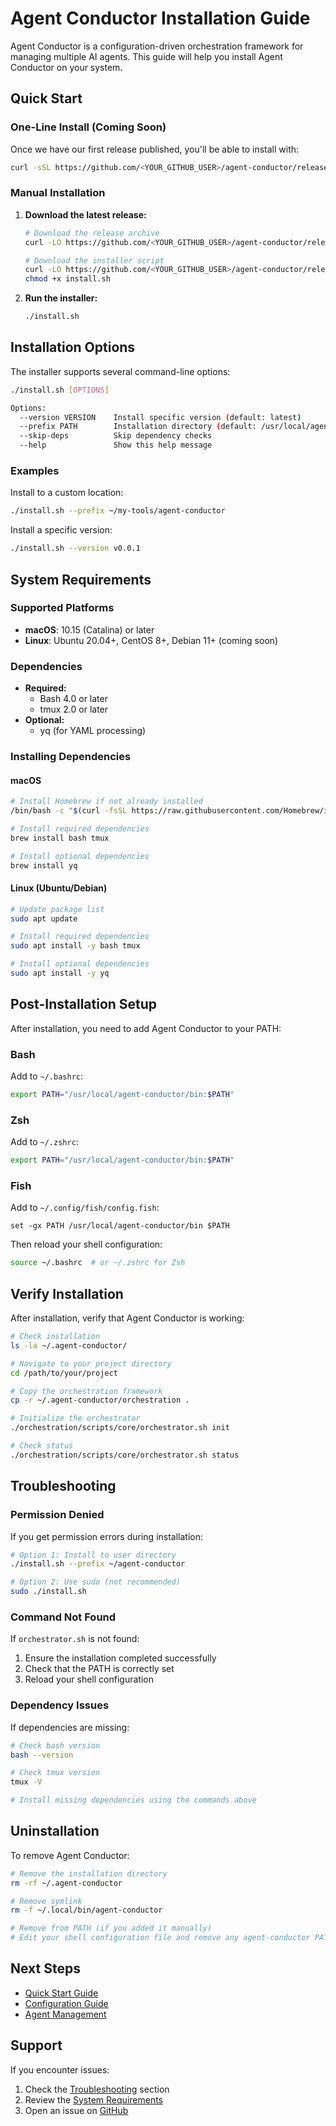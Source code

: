 # Agent Conductor Installation Guide

Agent Conductor is a configuration-driven orchestration framework for managing multiple AI agents. This guide will help you install Agent Conductor on your system.

## Quick Start

### One-Line Install (Coming Soon)

Once we have our first release published, you'll be able to install with:

```bash
curl -sSL https://github.com/<YOUR_GITHUB_USER>/agent-conductor/releases/latest/download/install.sh | bash
```

### Manual Installation

1. **Download the latest release:**
   ```bash
   # Download the release archive
   curl -LO https://github.com/<YOUR_GITHUB_USER>/agent-conductor/releases/download/v0.0.1/agent-conductor-v0.0.1.tar.gz
   
   # Download the installer script
   curl -LO https://github.com/<YOUR_GITHUB_USER>/agent-conductor/releases/download/v0.0.1/install.sh
   chmod +x install.sh
   ```

2. **Run the installer:**
   ```bash
   ./install.sh
   ```

## Installation Options

The installer supports several command-line options:

```bash
./install.sh [OPTIONS]

Options:
  --version VERSION    Install specific version (default: latest)
  --prefix PATH        Installation directory (default: /usr/local/agent-conductor)
  --skip-deps          Skip dependency checks
  --help               Show this help message
```

### Examples

Install to a custom location:
```bash
./install.sh --prefix ~/my-tools/agent-conductor
```

Install a specific version:
```bash
./install.sh --version v0.0.1
```

## System Requirements

### Supported Platforms
- **macOS**: 10.15 (Catalina) or later
- **Linux**: Ubuntu 20.04+, CentOS 8+, Debian 11+ (coming soon)

### Dependencies
- **Required:**
  - Bash 4.0 or later
  - tmux 2.0 or later
- **Optional:**
  - yq (for YAML processing)

### Installing Dependencies

#### macOS
```bash
# Install Homebrew if not already installed
/bin/bash -c "$(curl -fsSL https://raw.githubusercontent.com/Homebrew/install/HEAD/install.sh)"

# Install required dependencies
brew install bash tmux

# Install optional dependencies
brew install yq
```

#### Linux (Ubuntu/Debian)
```bash
# Update package list
sudo apt update

# Install required dependencies
sudo apt install -y bash tmux

# Install optional dependencies
sudo apt install -y yq
```

## Post-Installation Setup

After installation, you need to add Agent Conductor to your PATH:

### Bash
Add to `~/.bashrc`:
```bash
export PATH="/usr/local/agent-conductor/bin:$PATH"
```

### Zsh
Add to `~/.zshrc`:
```bash
export PATH="/usr/local/agent-conductor/bin:$PATH"
```

### Fish
Add to `~/.config/fish/config.fish`:
```fish
set -gx PATH /usr/local/agent-conductor/bin $PATH
```

Then reload your shell configuration:
```bash
source ~/.bashrc  # or ~/.zshrc for Zsh
```

## Verify Installation

After installation, verify that Agent Conductor is working:

```bash
# Check installation
ls -la ~/.agent-conductor/

# Navigate to your project directory
cd /path/to/your/project

# Copy the orchestration framework
cp -r ~/.agent-conductor/orchestration .

# Initialize the orchestrator
./orchestration/scripts/core/orchestrator.sh init

# Check status
./orchestration/scripts/core/orchestrator.sh status
```

## Troubleshooting

### Permission Denied
If you get permission errors during installation:
```bash
# Option 1: Install to user directory
./install.sh --prefix ~/agent-conductor

# Option 2: Use sudo (not recommended)
sudo ./install.sh
```

### Command Not Found
If `orchestrator.sh` is not found:
1. Ensure the installation completed successfully
2. Check that the PATH is correctly set
3. Reload your shell configuration

### Dependency Issues
If dependencies are missing:
```bash
# Check bash version
bash --version

# Check tmux version
tmux -V

# Install missing dependencies using the commands above
```

## Uninstallation

To remove Agent Conductor:

```bash
# Remove the installation directory
rm -rf ~/.agent-conductor

# Remove symlink
rm -f ~/.local/bin/agent-conductor

# Remove from PATH (if you added it manually)
# Edit your shell configuration file and remove any agent-conductor PATH entries
```

## Next Steps

- [Quick Start Guide](../README.md#quick-start)
- [Configuration Guide](../orchestration/README.md#configuration)
- [Agent Management](../orchestration/README.md#commands-reference)

## Support

If you encounter issues:
1. Check the [Troubleshooting](#troubleshooting) section
2. Review the [System Requirements](#system-requirements)
3. Open an issue on [GitHub](https://github.com/<YOUR_GITHUB_USER>/agent-conductor/issues)